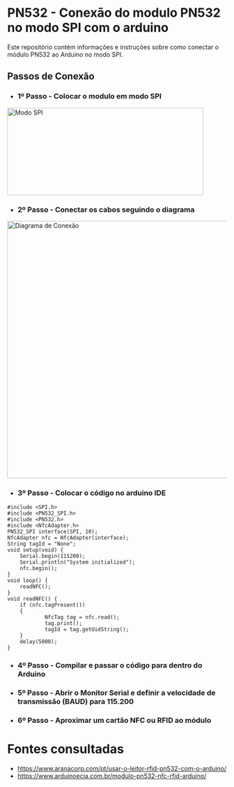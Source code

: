 # PN532 - Conexão do modulo PN532 no modo SPI com o arduino
Este repositório contém informações e instruções sobre como conectar o módulo PN532 ao Arduino no modo SPI.

## Passos de Conexão

- ### 1º Passo - Colocar o modulo em modo SPI

<img src="https://github.com/Ch1cro/PN532/assets/120192957/72cf1eb0-fc50-4465-8da6-5164898ceab2" alt="Modo SPI" width="450" height="200">

- ### 2º Passo - Conectar os cabos seguindo o diagrama

<img src="https://github.com/Ch1cro/PN532/assets/120192957/47e7b713-532b-4a47-9545-e093f4314587" alt="Diagrama de Conexão" width="746" height="590">


- ### 3º Passo - Colocar o código no arduino IDE
``` arduino
#include <SPI.h>
#include <PN532_SPI.h>
#include <PN532.h>
#include <NfcAdapter.h>
PN532_SPI interface(SPI, 10);
NfcAdapter nfc = NfcAdapter(interface);
String tagId = "None";
void setup(void) {
 	Serial.begin(115200);
 	Serial.println("System initialized");
 	nfc.begin();
}
void loop() {
 	readNFC();
}
void readNFC() {
 	if (nfc.tagPresent())
 	{
 			NfcTag tag = nfc.read();
 			tag.print();
 			tagId = tag.getUidString();
 	}
 	delay(5000);
}
```

- ### 4º Passo - Compilar e passar o código para dentro do Arduino

- ### 5º Passo - Abrir o Monitor Serial e definir a velocidade de transmissão (BAUD) para 115.200

- ### 6º Passo - Aproximar um cartão NFC ou RFID ao módulo
 
# Fontes consultadas
- https://www.aranacorp.com/pt/usar-o-leitor-rfid-pn532-com-o-arduino/
- https://www.arduinoecia.com.br/modulo-pn532-nfc-rfid-arduino/
